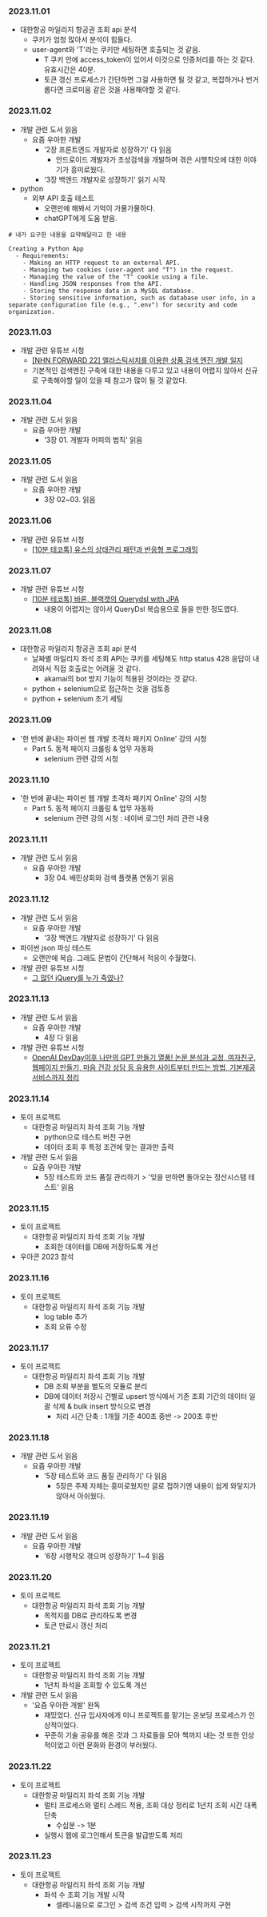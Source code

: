 ### 2023.11.01
- 대한항공 마일리지 항공권 조회 api 분석
  - 쿠키가 엄청 많아서 분석이 힘들다.
  - user-agent와 'T'라는 쿠키만 세팅하면 호출되는 것 같음.
    - T 쿠키 안에 access_token이 있어서 이것으로 인증처리를 하는 것 같다. 유효시간은 40분.
    - 토큰 갱신 프로세스가 간단하면 그걸 사용하면 될 것 같고, 복잡하거나 번거롭다면 크로미움 같은 것을 사용해야할 것 같다.

### 2023.11.02
- 개발 관련 도서 읽음
  - 요즘 우아한 개발
    - '2장 프론트엔드 개발자로 성장하기' 다 읽음
      - 안드로이드 개발자가 초성검색을 개발하며 겪은 시행착오에 대한 이야기가 흥미로웠다.
    - '3장 백엔드 개발자로 성장하기' 읽기 시작
- python
  - 외부 API 호출 테스트
    - 오랜만에 해봐서 기억이 가물가물하다.
    - chatGPT에게 도움 받음.
```
# 내가 요구한 내용을 요약해달라고 한 내용

Creating a Python App
  - Requirements:
    - Making an HTTP request to an external API.
    - Managing two cookies (user-agent and "T") in the request.
    - Managing the value of the "T" cookie using a file.
    - Handling JSON responses from the API.
    - Storing the response data in a MySQL database.
    - Storing sensitive information, such as database user info, in a separate configuration file (e.g., ".env") for security and code organization.
```

### 2023.11.03
- 개발 관련 유튜브 시청
  - [[NHN FORWARD 22]  엘라스틱서치를 이용한 상품 검색 엔진 개발 일지](https://youtu.be/fBfUr_8Pq8A?si=Hs6Ez5LlDvexjKc-)
  - 기본적인 검색엔진 구축에 대한 내용을 다루고 있고 내용이 어렵지 않아서 신규로 구축해야할 일이 있을 때 참고가 많이 될 것 같았다.

### 2023.11.04
- 개발 관련 도서 읽음
  - 요즘 우아한 개발
    - '3장 01. 개발자 머피의 법칙' 읽음

### 2023.11.05
- 개발 관련 도서 읽음
  - 요즘 우아한 개발
    - 3장 02~03. 읽음

### 2023.11.06
- 개발 관련 유튜브 시청
  - [[10분 테코톡] 유스의 상태관리 패턴과 반응형 프로그래밍](https://youtu.be/xOejgF8uSsg?si=0u_-ZS2a-MD0GZ6v)

### 2023.11.07
- 개발 관련 유튜브 시청
  - [[10분 테코톡] 바론, 블랙캣의 Querydsl with JPA](https://youtu.be/Dz-46mPfkGo?si=MzpLFaoG6N8DIs6i)
    - 내용이 어렵지는 않아서 QueryDsl 복습용으로 들을 만한 정도였다.

### 2023.11.08
- 대한항공 마일리지 항공권 조회 api 분석
  - 날짜별 마일리지 좌석 조회 API는 쿠키를 세팅해도 http status 428 응답이 내려와서 직접 호출로는 어려울 것 같다.
    - akamai의 bot 방지 기능이 적용된 것이라는 것 같다.
  - python + selenium으로 접근하는 것을 검토중
  - python + selenium 초기 세팅

### 2023.11.09
- '한 번에 끝내는 파이썬 웹 개발 초격차 패키지 Online' 강의 시청
  - Part 5. 동적 페이지 크롤링 & 업무 자동화
    - selenium 관련 강의 시청

### 2023.11.10
- '한 번에 끝내는 파이썬 웹 개발 초격차 패키지 Online' 강의 시청
  - Part 5. 동적 페이지 크롤링 & 업무 자동화
    - selenium 관련 강의 시청 : 네이버 로그인 처리 관련 내용

### 2023.11.11
- 개발 관련 도서 읽음
  - 요즘 우아한 개발
    - 3장 04. 배민상회와 검색 플랫폼 연동기 읽음

### 2023.11.12
- 개발 관련 도서 읽음
  - 요즘 우아한 개발
    - '3장 백엔드 개발자로 성장하기' 다 읽음
- 파이썬 json 파싱 테스트
  - 오랜만에 복습. 그래도 문법이 간단해서 적응이 수월했다.
- 개발 관련 유튜브 시청
  - [그 많던 jQuery를 누가 죽였나?](https://youtu.be/j3I0yG0ASlo?si=on5AgNPmDLMG-bcF)

### 2023.11.13
- 개발 관련 도서 읽음
  - 요즘 우아한 개발
    - 4장 다 읽음
- 개발 관련 유튜브 시청
  - [OpenAI DevDay이후 나만의 GPT 만들기 열풍! 논문 분석과 교정, 여자친구, 웹페이지 만들기, 마음 건강 상담 등 유용한 사이트부터 만드는 방법, 기본제공서비스까지 정리](https://youtu.be/kIIh1MjHCcw?si=d8f9BlqefAi4a85m)

### 2023.11.14
- 토이 프로젝트
  - 대한항공 마일리지 좌석 조회 기능 개발
    - python으로 테스트 버전 구현
    - 데이터 조회 후 특정 조건에 맞는 결과만 출력
- 개발 관련 도서 읽음
  - 요즘 우아한 개발
    - 5장 테스트와 코드 품질 관리하기 > '잊을 만하면 돌아오는 정산시스템 테스트' 읽음

### 2023.11.15
- 토이 프로젝트
  - 대한항공 마일리지 좌석 조회 기능 개발
    - 조회한 데이터를 DB에 저장하도록 개선
- 우아콘 2023 참석

### 2023.11.16
- 토이 프로젝트
  - 대한항공 마일리지 좌석 조회 기능 개발
    - log table 추가
    - 조회 오류 수정

### 2023.11.17
- 토이 프로젝트
  - 대한항공 마일리지 좌석 조회 기능 개발
    - DB 조회 부분을 별도의 모듈로 분리
    - DB에 데이터 저장시 건별로 upsert 방식에서 기존 조회 기간의 데이터 일괄 삭제 & bulk insert 방식으로 변경
      - 처리 시간 단축 : 1개월 기준 400초 중반 -> 200초 후반 

### 2023.11.18
- 개발 관련 도서 읽음
  - 요즘 우아한 개발
    - '5장 테스트와 코드 품질 관리하기' 다 읽음
      - 5장은 주제 자체는 흥미로웠지만 글로 접하기엔 내용이 쉽게 와닿지가 않아서 아쉬웠다.

### 2023.11.19
- 개발 관련 도서 읽음
  - 요즘 우아한 개발
    - '6장 시행착오 겪으며 성장하기' 1~4 읽음

### 2023.11.20
- 토이 프로젝트
  - 대한항공 마일리지 좌석 조회 기능 개발
    - 목적지를 DB로 관리하도록 변경
    - 토큰 만료시 갱신 처리

### 2023.11.21
- 토이 프로젝트
  - 대한항공 마일리지 좌석 조회 기능 개발
    - 1년치 좌석을 조회할 수 있도록 개선
- 개발 관련 도서 읽음
  - '요즘 우아한 개발' 완독
    - 재밌었다. 신규 입사자에게 미니 프로젝트를 맡기는 온보딩 프로세스가 인상적이었다.
    - 꾸준히 기술 공유를 해온 것과 그 자료들을 모아 책까지 내는 것 또한 인상적이었고 이런 문화와 환경이 부러웠다.

### 2023.11.22
- 토이 프로젝트
  - 대한항공 마일리지 좌석 조회 기능 개발
    - 멀티 프로세스와 멀티 스레드 적용, 조회 대상 정리로 1년치 조회 시간 대폭 단축
      - 수십분 -> 1분
    - 실행시 웹에 로그인해서 토큰을 발급받도록 처리

### 2023.11.23
- 토이 프로젝트
  - 대한항공 마일리지 좌석 조회 기능 개발
    - 좌석 수 조회 기능 개발 시작
      - 셀레니움으로 로그인 > 검색 조건 입력 > 검색 시작까지 구현
